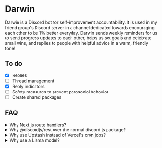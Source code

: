 # Darwin

Darwin is a Discord bot for self-improvement accountability. It is used in my friend group's Discord server in a channel dedicated towards encouraging each other to be 1% better everyday. Darwin sends weekly reminders for us to send progress updates to each other, helps us set goals and celebrate small wins, and replies to people with helpful advice in a warm, friendly tone!

## To do

- [x] Replies
- [ ] Thread management
- [x] Reply indicators
- [ ] Safety measures to prevent parasocial behavior
- [ ] Create shared packages

## FAQ

<details>

<summary>Why Next.js route handlers?</summary>

its easy

</details>

<details>

<summary>Why @discordjs/rest over the normal discord.js package?</summary>

it kept throwing an error related to one of its dependencies called zlib-sync. apparently webpack (and i guess turbopack) [tries to load discord.js as client-side code](https://www.armannotes.com/posts/zlib-error-nextjs-server-actions) but i dunno

as long as i have a type-safe way to interact with the discord api, then idc lol

</details>

<details>

<summary>Why use Upstash instead of Vercel's cron jobs?</summary>

during testing, i learned that vercel only allows 1 cron invocation a day in the free plan. that's totally fine, but during dev i wanted to test if my code was actually reliable, so i switched to upstash and their very, *very* generous free tier

i am now too lazy to change it back

</details>

<details>

<summary>Why use a Llama model?</summary>

free

</details>